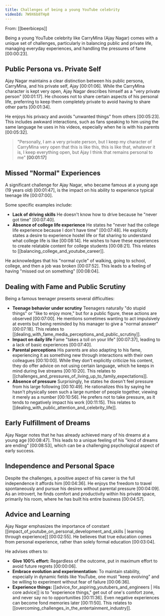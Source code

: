 ```yaml
---
title: Challenges of being a young YouTube celebrity
videoId: 7W9X6b8THp8
---
```


From: [[beerbiceps]] <br/> 

Being a young YouTube celebrity like CarryMina (Ajay Nagar) comes with a unique set of challenges, particularly in balancing public and private life, managing everyday experiences, and handling the pressures of fame <a class="yt-timestamp" data-t="00:00:23">[00:00:23]</a>.

## Public Persona vs. Private Self

Ajay Nagar maintains a clear distinction between his public persona, CarryMina, and his private self, Ajay <a class="yt-timestamp" data-t="00:01:06">[00:01:06]</a>. While the CarryMina character is kept very open, Ajay Nagar describes himself as a "very private person" <a class="yt-timestamp" data-t="00:01:17">[00:01:17]</a>. He chooses not to share certain aspects of his personal life, preferring to keep them completely private to avoid having to share other parts <a class="yt-timestamp" data-t="00:01:34">[00:01:34]</a>.

He enjoys his privacy and avoids "unwanted things" from others <a class="yt-timestamp" data-t="00:05:23">[00:05:23]</a>. This includes awkward interactions, such as fans speaking to him using the same language he uses in his videos, especially when he is with his parents <a class="yt-timestamp" data-t="00:05:32">[00:05:32]</a>.

> "Personally, I am a very private person, but I keep my character of CarryMina very open that this is like this, this is like that, whatever it is, I keep everything open, but Ajay I think that remains personal to me" <a class="yt-timestamp" data-t="00:01:17">[00:01:17]</a>

## Missed "Normal" Experiences

A significant challenge for Ajay Nagar, who became famous at a young age (19 years old) <a class="yt-timestamp" data-t="00:01:47">[00:01:47]</a>, is the impact on his ability to experience typical teenage life <a class="yt-timestamp" data-t="00:07:00">[00:07:00]</a>.

Some specific examples include:
*   **Lack of driving skills** He doesn't know how to drive because he "never got time" <a class="yt-timestamp" data-t="00:07:40">[00:07:40]</a>.
*   **Absence of college life experience** He states he "never had the college life experience because I don't have time" <a class="yt-timestamp" data-t="00:07:48">[00:07:48]</a>. He explicitly states a desire to experience hostel life or flat sharing to understand what college life is like <a class="yt-timestamp" data-t="00:08:14">[00:08:14]</a>. He wishes to have these experiences to create relatable content for college students <a class="yt-timestamp" data-t="00:08:21">[00:08:21]</a>. This relates to [[balancing_college_and_youtube_career]].

He acknowledges that his "normal cycle" of walking, going to school, college, and then a job was broken <a class="yt-timestamp" data-t="00:07:52">[00:07:52]</a>. This leads to a feeling of having "missed out on something" <a class="yt-timestamp" data-t="00:08:04">[00:08:04]</a>.

## Dealing with Fame and Public Scrutiny

Being a famous teenager presents several difficulties:
*   **Teenage behavior under scrutiny** Teenagers naturally "do stupid things" or "like to enjoy more," but for a public figure, these actions are observed <a class="yt-timestamp" data-t="00:07:00">[00:07:00]</a>. He mentions sometimes wanting to act impulsively at events but being reminded by his manager to give a "normal answer" <a class="yt-timestamp" data-t="00:07:18">[00:07:18]</a>. This relates to [[dealing_with_fame_media_perceptions_and_public_scrutiny]].
*   **Impact on daily life** Fame "takes a toll on your life" <a class="yt-timestamp" data-t="00:07:37">[00:07:37]</a>, leading to a lack of basic experiences <a class="yt-timestamp" data-t="00:07:40">[00:07:40]</a>.
*   **Parental perceptions** His parents are also adapting to his fame, experiencing it as something new through interactions with their own colleagues <a class="yt-timestamp" data-t="00:10:00">[00:10:00]</a>. While they don't explicitly criticize his content, they do offer advice on not using certain language, which he keeps in mind during live streams <a class="yt-timestamp" data-t="00:10:20">[00:10:20]</a>. This relates to [[challenges_and_pressures_of_living_up_to_family_expectations]].
*   **Absence of pressure** Surprisingly, he states he doesn't feel pressure from his large following <a class="yt-timestamp" data-t="00:10:49">[00:10:49]</a>. He rationalizes this by saying he hasn't physically seen such a large number of people together, viewing it merely as a number <a class="yt-timestamp" data-t="00:10:56">[00:10:56]</a>. He prefers not to take pressure, as it tends to negatively impact his work <a class="yt-timestamp" data-t="00:11:15">[00:11:15]</a>. This relates to [[dealing_with_public_attention_and_celebrity_life]].

## Early Fulfillment of Dreams

Ajay Nagar notes that he has already achieved many of his dreams at a young age <a class="yt-timestamp" data-t="00:08:47">[00:08:47]</a>. This leads to a unique feeling of his "kind of dreams are ending" <a class="yt-timestamp" data-t="00:08:53">[00:08:53]</a>, which can be a challenging psychological aspect of early success.

## Independence and Personal Space

Despite the challenges, a positive aspect of his career is the full independence it affords him <a class="yt-timestamp" data-t="00:04:36">[00:04:36]</a>. He enjoys the freedom to travel spontaneously and pursue his desires without parental pressure <a class="yt-timestamp" data-t="00:04:09">[00:04:09]</a>. As an introvert, he finds comfort and productivity within his private space, primarily his room, where he has built his entire business <a class="yt-timestamp" data-t="00:04:57">[00:04:57]</a>.

## Advice and Learning

Ajay Nagar emphasizes the importance of constant [[impact_of_youtube_on_personal_development_and_skills | learning through experience]] <a class="yt-timestamp" data-t="00:02:55">[00:02:55]</a>. He believes that true education comes from personal experience, rather than solely formal education <a class="yt-timestamp" data-t="00:03:04">[00:03:04]</a>.

He advises others to:
*   **Give 100% effort:** Regardless of the outcome, put in maximum effort to avoid future regrets <a class="yt-timestamp" data-t="00:00:06">[00:00:06]</a>.
*   **Embrace evolution and experimentation:** To maintain stability, especially in dynamic fields like YouTube, one must "keep evolving" and be willing to experiment without fear of failure <a class="yt-timestamp" data-t="00:06:36">[00:06:36]</a>.
*   **Experience things:** [[advice_for_aspiring_youtubers_and_engineers | His core advice]] is to "experience things," get out of one's comfort zone, and never say no to opportunities <a class="yt-timestamp" data-t="00:11:36">[00:11:36]</a>. Even negative experiences can become fond memories later <a class="yt-timestamp" data-t="00:11:50">[00:11:50]</a>. This relates to [[overcoming_challenges_in_the_entertainment_industry]].